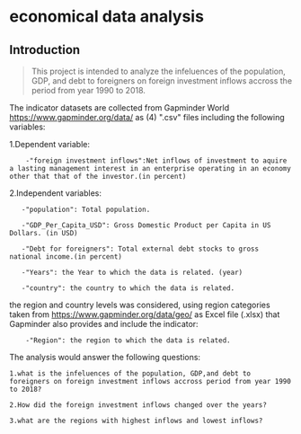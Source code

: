 # economical data analysis
## Introduction
> This project is intended to analyze the infeluences of the population, GDP, and debt to foreigners on foreign investment inflows accross the period from year 1990 to 2018.

The indicator datasets are collected from Gapminder World https://www.gapminder.org/data/ as (4) ".csv" files including the following variables:

1.Dependent variable:

        -"foreign investment inflows":Net inflows of investment to aquire a lasting management interest in an enterprise operating in an economy other that that of the investor.(in percent)

2.Independent variables:

       -"population": Total population.

       -"GDP_Per_Capita_USD": Gross Domestic Product per Capita in US Dollars. (in USD)

       -"Debt for foreigners": Total external debt stocks to gross national income.(in percent)

       -"Years": the Year to which the data is related. (year)

       -"country": the country to which the data is related.

the region and country levels was considered, using region categories taken from https://www.gapminder.org/data/geo/ as Excel file (.xlsx) that Gapminder also provides and include the indicator:

        -"Region": the region to which the data is related. 

The analysis would answer the following questions:

    1.what is the infeluences of the population, GDP,and debt to foreigners on foreign investment inflows accross period from year 1990 to 2018?

    2.How did the foreign investment inflows changed over the years?

    3.what are the regions with highest inflows and lowest inflows?
